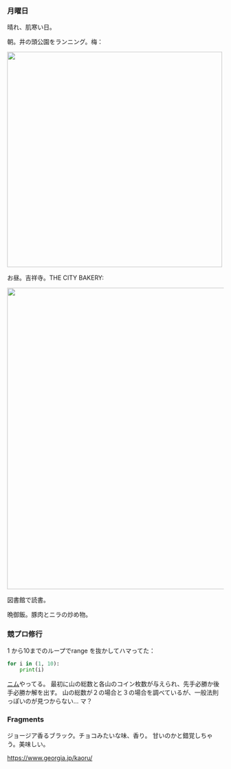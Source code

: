### 月曜日

晴れ、肌寒い日。

朝。井の頭公園をランニング。梅：

<img src="https://i.imgur.com/OGWO8qN.jpg" width="500">

お昼。吉祥寺。THE CITY BAKERY:

<img src="https://i.imgur.com/4qclozB.jpg" width="700">

図書館で読書。

晩御飯。豚肉とニラの炒め物。

### 競プロ修行

1 から10までのループでrange を抜かしてハマってた：

```python
for i in (1, 10):
    print(i)
```

[ニム](https://ja.wikipedia.org/wiki/%E3%83%8B%E3%83%A0)やってる。
最初に山の総数と各山のコイン枚数が与えられ、先手必勝か後手必勝か解を出す。
山の総数が２の場合と３の場合を調べているが、一般法則っぽいのが見つからない...
マ？

### Fragments

ジョージア香るブラック。チョコみたいな味、香り。
甘いのかと錯覚しちゃう。美味しい。

https://www.georgia.jp/kaoru/